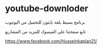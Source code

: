 # youtube-downloder
برنامج بسيط بلغة بايثون للتحميل من اليوتيوب


تابع صفحتنا على الفيسوك للمزيد من المشاريع

https://www.facebook.com/Husseinkaplan21/
